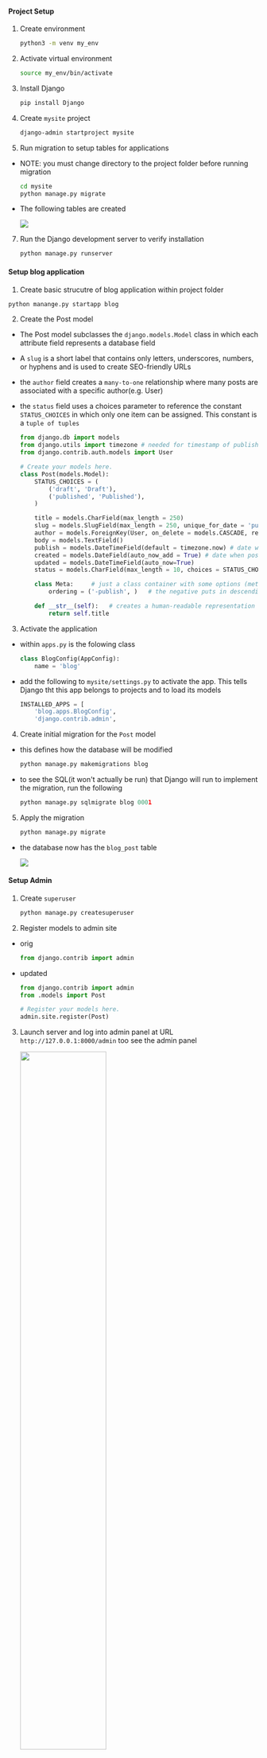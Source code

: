 #### Project Setup

1) Create environment

    ~~~ bash
    python3 -m venv my_env
    ~~~

3) Activate virtual environment

    ~~~ bash
    source my_env/bin/activate
    ~~~

4) Install Django

    ~~~ bash
    pip install Django
    ~~~


5) Create `mysite` project

    ~~~ bash
    django-admin startproject mysite
    ~~~

6) Run migration to setup tables for applications

- NOTE: you must change directory to the project folder before running migration

    ~~~ bash
    cd mysite
    python manage.py migrate
    ~~~

- The following tables are created

   <img src = "First_Migration_.png"/> 

7) Run the Django development server to verify installation

    ~~~ bash
    python manage.py runserver
    ~~~

#### Setup blog application

1) Create basic strucutre of blog application within project folder

~~~ py
python manange.py startapp blog 
~~~

2) Create the Post model
- The Post model subclasses the `django.models.Model` class in which each attribute field represents a database field
- A `slug` is a short label that contains only letters, underscores, numbers, or hyphens and is used to create SEO-friendly URLs
- the `author` field creates a `many-to-one` relationship where many posts are associated with a specific author(e.g. User)
- the `status` field uses a choices parameter to reference the constant `STATUS_CHOICES` in which only one item can be assigned. This constant is a `tuple of tuples`

    ~~~ py
    from django.db import models
    from django.utils import timezone # needed for timestamp of publish, created, & updated attributes
    from django.contrib.auth.models import User

    # Create your models here.
    class Post(models.Model):
        STATUS_CHOICES = (
            ('draft', 'Draft'),
            ('published', 'Published'),
        )

        title = models.CharField(max_length = 250)
        slug = models.SlugField(max_length = 250, unique_for_date = 'publish')
        author = models.ForeignKey(User, on_delete = models.CASCADE, related_name = 'blog_posts')
        body = models.TextField()
        publish = models.DateTimeField(default = timezone.now) # date with timezone info
        created = models.DateField(auto_now_add = True) # date when post initially created
        updated = models.DateTimeField(auto_now=True)
        status = models.CharField(max_length = 10, choices = STATUS_CHOICES, default = 'draft')

        class Meta:     # just a class container with some options (metadata)
            ordering = ('-publish', )   # the negative puts in descending order from most recently pubished

        def __str__(self):   # creates a human-readable representation of the object
            return self.title
    ~~~

3) Activate the application

- within `apps.py` is the folowing class

    ~~~ py
    class BlogConfig(AppConfig):
        name = 'blog'
    ~~~

- add the following to `mysite/settings.py` to activate the app. This tells Django tht this app belongs to projects and to load its models

    ~~~ py
    INSTALLED_APPS = [
        'blog.apps.BlogConfig',
        'django.contrib.admin',
    ~~~

4) Create initial migration for the `Post` model 

- this defines how the database will be modified
  
    ~~~ py
    python manage.py makemigrations blog
    ~~~

- to see the SQL(it won't actually be run) that Django will run to implement the migration, run the following

    ~~~ py
    python manage.py sqlmigrate blog 0001
    ~~~


5) Apply the migration

    ~~~ py
    python manage.py migrate
    ~~~

- the database now has the `blog_post` table
 
    <img src = "Post_model_Migration.png"/>


#### Setup Admin

1) Create `superuser`

    ~~~ py
    python manage.py createsuperuser
    ~~~

2) Register models to admin site

- orig

    ~~~ py
    from django.contrib import admin
    ~~~

- updated 
    ~~~ py
    from django.contrib import admin
    from .models import Post

    # Register your models here.
    admin.site.register(Post)
    ~~~
    
3) Launch server and log into admin panel at URL `http://127.0.0.1:8000/admin` too see the admin panel

    <img src = "Admin_panel.png" width = "60%"/>

4) Select Add post and note timezone message

   - message varies depending on your actual timezone

        <img src = "Addpost_timezone_message.png" width = "50%"/>

        - this can be resolved by modifying `TIME_ZONE` in `settings.py` to your actual timezone

        - before

            ~~~ py
            TIME_ZONE = 'UTC'
            ~~~

        - after

            ~~~ py
            TIME_ZONE = 'America/Chicago'
            ~~~

    - However, modifying `TIME_ZONE` can cause issues with Daylight Savings Time. It is recommended to use `UTC` time in the database and convert to `local time` for user interactions. <a href = "https://docs.djangoproject.com/en/3.0/topics/i18n/timezone"> see Time zones Django documentation</a>  

#### Customize admin model

1) Add the following model to `admin.py`

   - note the `admin options` 
     
   -  <a href = "https://docs.djangoproject.com/en/3.0/ref/contrib/admin/"> Django admin options </a>

    ~~~ py
    from django.contrib import admin
    from .models import Post

    # Register your models here.
    # admin.site.register(Post)

    # Custom models 
    @admin.register(Post)   # decorator performs same as admin.site.register(Post)
    class PostAdmin(admin.ModelAdmin):
        list_display = ('title', 'slug', 'author', 'publish', 'status')
        list_filter = ('status', 'created', 'publish', 'author')
        search_fields = ('title', 'body')
        prepopulated_fields = {'slug': ('title',)}
        raw_id_fields = ('author',)
        date_hierarchy = 'publish'
        ordering = ('status', 'publish')
    ~~~

#### Create list & detail views

1) Add the following views

    ~~~ py
    from django.shortcuts import render, get_object_or_404
    from .models import Post

    # Create your views here.
    def post_list(request):
        posts = Post.published.all()
        return render(request, 'blog/post/list.html', {'posts': posts})


    def post_detail(request, year, month, day, post):
        post = get_object_or_404(Post, 
                                slug = post, 
                                status = 'published', 
                                publish__year = year,
                                publish__month = month,
                                publish__day = day)    

        return render(request, 'blog/post/detail.html', {'post': post}) 
    ~~~

2) Add URL patterns for views in the blog app

- this maps URLs to views
- the first pattern does not have arguments
- the second pattern take four arguments
- angle brackets are used to capture values from a URL as a strings
- `path converters` are used to capture values. For example, <int:year> looks for a int parameter and returns an integer. Likewise, <slug:post> matches a slug string
- <a href = "https://docs.djangoproject.com/en/3.0/topics/http/urls/#path-converters"> Django path converters</a>
- `name` maps the view
    ~~~ py
    from django.urls import path
    from . import views

    app_name = 'blog'

    urlpatterns = [
        # post views
        path('', views.post_list, name = 'post_list'),
        path('<int:year>/<int:month>/<int:day>/<slug:post>/', views.post_detail, name = 'post_detail'),
        
    ]
    ~~~

3) Update the project `urls.py`

- add the `include` import

- add the following to the `urlpatterns` variable

- the `namespace` blog allow precise reversing of `names URL patterns`

    ~~~ py

    from django.urls import path, include

    urlpatterns = [
        path('admin/', admin.site.urls),
        path('blog/', include('blog.urls', namespace = 'blog')),

    ]

    ~~~

#### Implement Canonical URLs for models

- Canonical means `preferred` and is a unique URL
- the `reverse` method allows URLs to be built using their name and also allows passing additional parameters

- Add the following to `models.py`
- import `reverse`

    ~~~ py
    from django.urls import reverse
    ~~~

- create `get_absolute_url` method to link to specific posts

    ~~~ py

    def get_absolute_url(self):
        return reverse("blog:post_detail",   # define args next, kwargs can also be implmented
                         args=[self.publish.year,
                               self.publish.month,
                               self.publish.day,
                               self.slug ])
    
    ~~~

#### Update the models
- import `reverse`

    ~~~ py
    from django.urls import reverse
    ~~~

- 

#### Create templates for the views    

1) Set up the following folders and files inside the `blog` app

    <img src = 'template_structure.png'/>

- use template tags, template variables, and template filters to create templates

2) Create the `base.html` template

- utilizes `static files`

    ~~~ html
    {% load static %}
    <!DOCTYPE html>
    <html>
        <head>
            <title>{% block title %} {% endblock %} </title>
            <link href = "{% static "css/blog.css"%}" rel = "stylesheet">
        </head>

        <body>

            <div id = "content">
                {% block content %}

                {% endblock %}

            </div>

            <div id = "sidebar">
                <h2> My blog </h2>
                <p> This is my blog </p>

            </div>

        </body>

    </html>
    ~~~

3) Create the `list.html`template

- `extends` allows this template to inherit from the `base.html` file
- 2 template filters are applied in the body of the post

    ~~~ html
    {% extends "blog/base.html" %}

    {% block title %} My Blog {% endblock %}

    {% block content %}
        <h1> My Blog! </h1>

        {% for post in posts %}
            <h2>
                <a href = "{{ post.get_absolute_url }}">
                    {{ post.title }}
                </a>
            </h2>

            <p class = "date">
                Published {{ post.publish }} by {{ post.author }}
            </p>

            {{ post.body|truncatewords:30|linebreaks}}

        {% endfor %}

    {%endblock%}
    ~~~

4) Create `detail.html` template

    ~~~ html
    {% extends "blog/base.html" %}

    {% block title %} {{ post.title }} {% endblock %}

    {% block content %}
        <h1> {{post.title}} </h1>
        <p class = "date">
            Published {{post.publish}} by {{post.author}}
        </p>

        {{post.body|linebreaks}}
    {% endblock %} 
    ~~~

#### Add Pagination

1) In `views.py` add the following import

    ~~~ py
    from django.core.paginator import Paginator, EmptyPage, PageNotAnInteger
    ~~~

2) Within `template\blog` create `pagination.html` template

    ~~~ html
    <div class = "pagination">
        <span class = "step-links">
        {% if page.has_previous %}
            <a href = "?page = {{ page.previous_page_number }}">Previous</a>
        {% endif %}

            <span class = "current">
                Page {{page.number}} of {{page.paginator.num_pages}}. 
            </span>

            {% if page.has_next %}
                <a href = "?page={{page.next_page_number }}">Next</a>
            {%endif%}
        </span>
    </div>
    ~~~

3) Within the `list.html` template, add the following to refer to the pagination template

    ~~~ html
    ...
    {% endfor %}

        {% include "pagination.html" with page=posts %}

    {%endblock%}
    ~~~

#### Using Class-based views

- views are implemented as Python objects instead of functions

1) Add `from django.views.generic import ListView` to `views.py`

2) Create the following class-based view in `views.py`

- the following two lines are analogous and create the queryset

    ~~~ py
        model = Post
        # queryset = Post.published.all()
    ~~~

- Although `object_list` is generically created for the query results, using `context_object_name` makes your code easier to follow    

    ~~~ py
    class PostListView(ListView):
        model = Post
        # queryset = Post.published.all()
        context_object_name = 'posts'
        paginate_by = 3
        template_name = 'blog/post/list.html'
    ~~~

3) Modify `blog\urls.py` to use the `PostListView` class

    ~~~ py
    urlpatterns = [
        # post views
        # path('', views.post_list, name = 'post_list'),
        path('', views.PostListView.as_view(), name = 'post_list'),
        ...
    ~~~

4) Update the `list.html` file to receive an obj

- NOTE: you must not put any spaces within `page=page_obj`

    ~~~ html
        {% endfor %}

        <!--  {% include "pagination.html" with page=posts %} -->
        {% include "pagination.html" with page=page_obj %}
    {%endblock%}

    ~~~

5) Add a link to return to the main blogs page

    ~~~ html
    <a href = '/blog'> return to all blogs </a>
    ~~~

### Adding Forms to blog

1) Create a `forms.py` file inside the blog app

- this subclassess the bse Form class
- the CharField typcially renders as a HTML `input` element
- `widget = forms.Textarea` overrides this and renders as an HTML `textarea` element
- email validation is done on anything with `EmailField()`
- <a href = 'https://docs.djangoproject.com/en/3.0/ref/forms/fields/'> Django Form Fields documentation <a/>

    ~~~ py
    from django import forms

    class emailPostForm(forms.Form):
        name = forms.CharField(max_length = 25)
        email = forms.EmailField()
        to = forms.EmailField()
        comments = forms.CharField(required = False, widget = forms.Textarea)
    ~~~

2) Create a view for the form

- add the `EmailPostForm` import to `views.py`

~~~ py
from .forms import emailPostForm
~~~

- Add the `post_share` view

- it has both `request` & `post_id` as parameters
- `get_object_or_404` verifies that post has `published status`
- the same view is used for initial blank forms as well as forms with submitted data
- a `GET` request indicates an empty form has to be displayed
- a `POST` request indicates that valid form data has been submitted for the form to process
- `request.method = POST` distinguishes between these twp scenarios